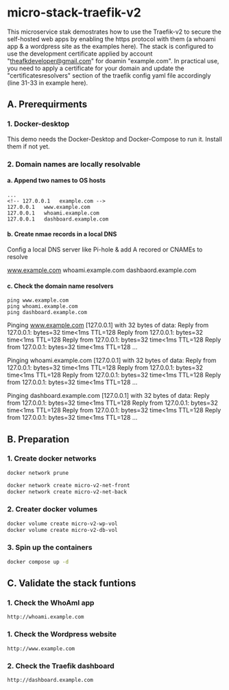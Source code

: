 # micro-stack-traefik-v2

This microservice stak demostrates how to use the Traefik-v2 to secure the self-hosted web apps by enabling the https protocol with them (a whoami app & a wordpress site as the examples here). The stack is configured to use the development certificate applied by account "theafkdeveloper@gmail.com" for doamin "example.com". In practical use, you need to apply a certificate for your domain and update the "certificatesresolvers" section of the traefik config yaml file accordingly (line 31-33 in example here).

## A. Prerequirments

### 1. Docker-desktop

This demo needs the Docker-Desktop and Docker-Compose to run it. Install them if not yet.

### 2. Domain names are locally resolvable

#### a. Append two names to OS hosts

```code
...
<!-- 127.0.0.1   example.com -->
127.0.0.1   www.example.com
127.0.0.1   whoami.example.com
127.0.0.1   dashboard.example.com
```

#### b. Create nmae records in a local DNS

Config a local DNS server like Pi-hole & add A recored or CNAMEs to resolve

<!-- example.com -->
www.example.com
whoami.example.com
dashbaord.example.com

#### c. Check the domain name resolvers

```
ping www.example.com
ping whoami.example.com
ping dashboard.example.com
```

Pinging www.example.com [127.0.0.1] with 32 bytes of data:
Reply from 127.0.0.1: bytes=32 time<1ms TTL=128
Reply from 127.0.0.1: bytes=32 time<1ms TTL=128
Reply from 127.0.0.1: bytes=32 time<1ms TTL=128
Reply from 127.0.0.1: bytes=32 time<1ms TTL=128
...

Pinging whoami.example.com [127.0.0.1] with 32 bytes of data:
Reply from 127.0.0.1: bytes=32 time<1ms TTL=128
Reply from 127.0.0.1: bytes=32 time<1ms TTL=128
Reply from 127.0.0.1: bytes=32 time<1ms TTL=128
Reply from 127.0.0.1: bytes=32 time<1ms TTL=128
...

Pinging dashboard.example.com [127.0.0.1] with 32 bytes of data:
Reply from 127.0.0.1: bytes=32 time<1ms TTL=128
Reply from 127.0.0.1: bytes=32 time<1ms TTL=128
Reply from 127.0.0.1: bytes=32 time<1ms TTL=128
Reply from 127.0.0.1: bytes=32 time<1ms TTL=128
...

## B. Preparation

### 1. Create docker networks
```bash
docker network prune
```
```bash
docker network create micro-v2-net-front
docker network create micro-v2-net-back
```
### 2. Creater docker volumes
```bash
docker volume create micro-v2-wp-vol
docker volume create micro-v2-db-vol
```
### 3. Spin up the containers
```bash
docker compose up -d
```

## C. Validate the stack funtions

### 1. Check the WhoAmI app

```
http://whoami.example.com
```

### 1. Check the Wordpress website

```
http://www.example.com
```

### 2. Check the Traefik dashboard

```
http://dashboard.example.com
```
